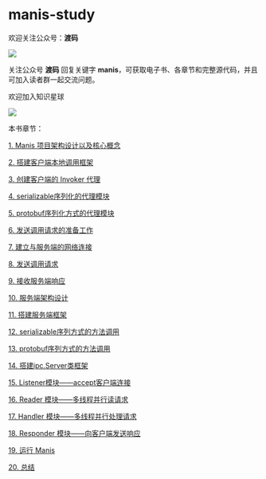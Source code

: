 # manis-study

欢迎关注公众号：**渡码**

![](https://files-cdn.cnblogs.com/files/duma/duma_tuiguang2.bmp)

关注公众号 **渡码** 回复关键字 **manis**，可获取电子书、各章节和完整源代码，并且可加入读者群一起交流问题。

欢迎加入知识星球

![](https://files-cdn.cnblogs.com/files/duma/xingqiu_new.bmp)


本书章节：

[1. Manis 项目架构设计以及核心概念](https://github.com/duma-repo/manis-study/tree/starter)

[2. 搭建客户端本地调用框架](https://github.com/duma-repo/manis-study/tree/section-2)

[3. 创建客户端的 Invoker 代理](https://github.com/duma-repo/manis-study/tree/section-3)

[4. serializable序列化的代理模块](https://github.com/duma-repo/manis-study/tree/section-4)

[5. protobuf序列化方式的代理模块](https://github.com/duma-repo/manis-study/tree/section-5)

[6. 发送调用请求的准备工作](https://github.com/duma-repo/manis-study/tree/section-6)

[7. 建立与服务端的网络连接](https://github.com/duma-repo/manis-study/tree/section-7)

[8. 发送调用请求](https://github.com/duma-repo/manis-study/tree/section-8)

[9. 接收服务端响应](https://github.com/duma-repo/manis-study/tree/section-9)

[10. 服务端架构设计](https://github.com/duma-repo/manis-study/tree/section-10)

[11. 搭建服务端框架](https://github.com/duma-repo/manis-study/tree/section-11)

[12. serializable序列方式的方法调用](https://github.com/duma-repo/manis-study/tree/section-12)

[13. protobuf序列方式的方法调用](https://github.com/duma-repo/manis-study/tree/section-13)

[14. 搭建ipc.Server类框架](https://github.com/duma-repo/manis-study/tree/section-14)

[15. Listener模块——accept客户端连接](https://github.com/duma-repo/manis-study/tree/section-15)

[16. Reader 模块——多线程并行读请求](https://github.com/duma-repo/manis-study/tree/section-16)

[17. Handler 模块——多线程并行处理请求](https://github.com/duma-repo/manis-study/tree/section-17)

[18. Responder 模块——向客户端发送响应](https://github.com/duma-repo/manis-study/tree/section-18)

[19. 运行 Manis](https://github.com/duma-repo/manis-study/tree/section-19)

[20. 总结]()
